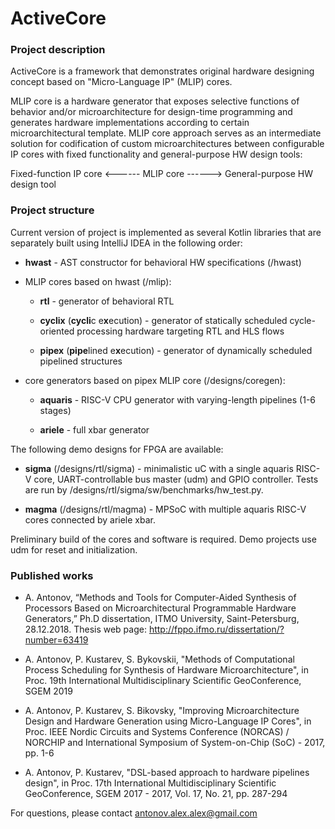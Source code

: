 # ActiveCore

### Project description

ActiveCore is a framework that demonstrates original hardware designing concept based on "Micro-Language IP" (MLIP) cores.

MLIP core is a hardware generator that exposes selective functions of behavior and/or microarchitecture for design-time programming and generates hardware implementations according to certain microarchitectural template. MLIP core approach serves as an intermediate solution for codification of custom microarchitectures between configurable IP cores with fixed functionality and general-purpose HW design tools:

Fixed-function IP core <------ MLIP core ------> General-purpose HW design tool

### Project structure

Current version of project is implemented as several Kotlin libraries that are separately built using IntelliJ IDEA in the following order:

* **hwast** - AST constructor for behavioral HW specifications (/hwast)

* MLIP cores based on hwast (/mlip):

	* **rtl** - generator of behavioral RTL

	* **cyclix** (**cycli**c e**x**ecution) - generator of statically scheduled cycle-oriented processing hardware targeting RTL and HLS flows

	* **pipex** (**pipe**lined e**x**ecution) - generator of dynamically scheduled pipelined structures

* core generators based on pipex MLIP core (/designs/coregen):

	* **aquaris** - RISC-V CPU generator with varying-length pipelines (1-6 stages)

	* **ariele** - full xbar generator

The following demo designs for FPGA are available:

* **sigma** (/designs/rtl/sigma) - minimalistic uC with a single aquaris RISC-V core, UART-controllable bus master (udm) and GPIO controller. Tests are run by /designs/rtl/sigma/sw/benchmarks/hw_test.py.

* **magma** (/designs/rtl/magma) - MPSoC with multiple aquaris RISC-V cores connected by ariele xbar.

Preliminary build of the cores and software is required. Demo projects use udm for reset and initialization.

### Published works

* A. Antonov, “Methods and Tools for Computer-Aided Synthesis of Processors Based on Microarchitectural Programmable Hardware Generators,” Ph.D dissertation, ITMO University, Saint-Petersburg, 28.12.2018. Thesis web page: http://fppo.ifmo.ru/dissertation/?number=63419

* A. Antonov, P. Kustarev, S. Bykovskii, "Methods of Computational Process Scheduling for Synthesis of Hardware Microarchitecture", in Proc. 19th International Multidisciplinary Scientific GeoConference, SGEM 2019

* A. Antonov, P. Kustarev, S. Bikovsky, "Improving Microarchitecture Design and Hardware Generation using Micro-Language IP Cores", in Proc. IEEE Nordic Circuits and Systems Conference (NORCAS) / NORCHIP and International Symposium of System-on-Chip (SoC) - 2017, pp. 1-6

* A. Antonov, P. Kustarev, "DSL-based approach to hardware pipelines design", in Proc. 17th International Multidisciplinary Scientific GeoConference, SGEM 2017 - 2017, Vol. 17, No. 21, pp. 287-294

For questions, please contact antonov.alex.alex@gmail.com
